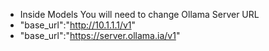 - Inside Models You will need to change Ollama Server URL
- "base_url":"http://10.1.1.1/v1"
- "base_url":"https://server.ollama.ia/v1"
